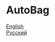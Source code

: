 # AutoBag
[English](https://github.com/AutoBagPrj/AutoBag/tree/main/en/README.md)  
[Русский](https://github.com/AutoBagPrj/AutoBag/tree/main/ru)
